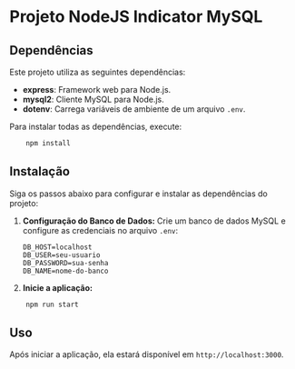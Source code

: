 # Projeto NodeJS Indicator MySQL

## Dependências

Este projeto utiliza as seguintes dependências:

- **express**: Framework web para Node.js.
- **mysql2**: Cliente MySQL para Node.js.
- **dotenv**: Carrega variáveis de ambiente de um arquivo `.env`.

Para instalar todas as dependências, execute:

```sh
    npm install
```


## Instalação

Siga os passos abaixo para configurar e instalar as dependências do projeto:

1. **Configuração do Banco de Dados:**
    Crie um banco de dados MySQL e configure as credenciais no arquivo `.env`:
    ```env
    DB_HOST=localhost
    DB_USER=seu-usuario
    DB_PASSWORD=sua-senha
    DB_NAME=nome-do-banco
    ```

2. **Inicie a aplicação:**
```sh
    npm run start
```

## Uso

Após iniciar a aplicação, ela estará disponível em `http://localhost:3000`.
